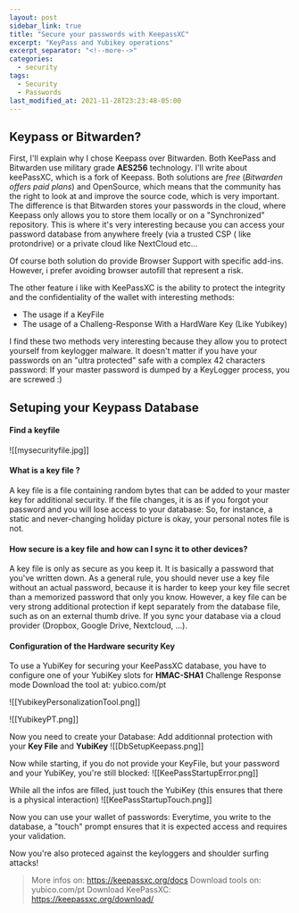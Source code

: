 ```yaml
---
layout: post
sidebar_link: true
title: "Secure your passwords with KeepassXC"
excerpt: "KeyPass and Yubikey operations"
excerpt_separator: "<!--more-->"
categories:
  - security
tags:
  - Security
  - Passwords
last_modified_at: 2021-11-28T23:23:48-05:00
---
```


## Keypass or Bitwarden?
First, I'll explain why I chose Keepass over Bitwarden. Both KeePass and Bitwarden use military grade **AES256** technology.
I'll write about keePassXC, which is a fork of Keepass.
Both solutions are *free* (*Bitwarden offers paid plans*) and OpenSource, which means that the community has the right to look at and improve the source code, which is very important.
The difference is that Bitwarden stores your passwords in the cloud, where Keepass only allows you to store them locally or on a "Synchronized" repository. This is where it's very interesting because you can access your password database from anywhere freely (via a trusted CSP ( like protondrive) or a private cloud like NextCloud etc...

Of course both solution do provide Browser Support with specific add-ins. However, i prefer avoiding browser autofill that represent a risk.

The other feature i like with KeePassXC is the ability to protect the integrity and the confidentiality of the wallet with interesting methods:
- The usage if a KeyFile
- The usage of a Challeng-Response With a HardWare Key (Like Yubikey)

I find these two methods very interesting because they allow you to protect yourself from keylogger malware. 
It doesn't matter if you have your passwords on an "ultra protected" safe with a complex 42 characters password:  If your master password is dumped by a KeyLogger process, you are screwed :)

## Setuping your Keypass Database

#### Find a keyfile
![[mysecurityfile.jpg]]

#### What is a key file ?
A key file is a file containing random bytes that can be added to your master key for additional security. 
If the file changes, it is as if you forgot your password and you will lose access to your database: So, for instance, a static and never-changing holiday picture is okay, your personal notes file is not. 

#### How secure is a key file and how can I sync it to other devices?
A key file is only as secure as you keep it. It is basically a password that you've written down. As a general rule, you should never use a key file without an actual password, because it is harder to keep your key file secret than a memorized password that only you know. However, a key file can be very strong additional protection if kept separately from the database file, such as on an external thumb drive. If you sync your database via a cloud provider (Dropbox, Google Drive, Nextcloud, …).

#### Configuration of the Hardware security Key
To use a YubiKey for securing your KeePassXC database, you have to configure one of your YubiKey slots for **HMAC-SHA1** Challenge Response mode
Download the tool at: yubico.com/pt

![[YubikeyPersonalizationTool.png]]

![[YubikeyPT.png]]

Now you need to create your Database:
Add additionnal protection with your **Key File** and **YubiKey**
![[DbSetupKeepass.png]]

Now while starting, if you do not provide your KeyFile, but your password and your YubiKey, you're still blocked:
![[KeePassStartupError.png]]

While all the infos are filled, just touch the YubiKey (this ensures that there is a physical interaction)
![[KeePassStartupTouch.png]]

Now you can use your wallet of passwords:
Everytime, you write to the database, a "touch" prompt ensures that it is expected access and requires your validation.

Now you're also proteced against the keyloggers and shoulder surfing attacks!

> More infos on: https://keepassxc.org/docs
> Download tools on: yubico.com/pt
> Download KeePassXC: https://keepassxc.org/download/

